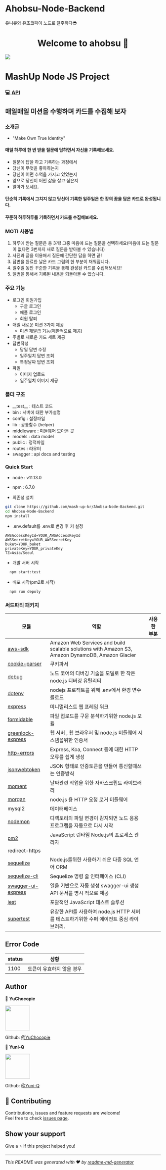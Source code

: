 # Ahobsu-Node-Backend

유니큐와 유초코파이 노드로 탈주하다😎

<h1 align="center">Welcome to ahobsu 👋</h1>
<p>
  <img src="https://img.shields.io/badge/version-1.0.0-blue.svg?cacheSeconds=2592000" />
</p>

# MashUp Node JS Project

### 💻 [API](http://ec2-54-175-1-15.compute-1.amazonaws.com/apiDocs/)

## 매일매일 미션을 수행하며 카드를 수집해 보자

### 소개글

- "Make Own True Identity"

#### 매일 하루에 한 번 받을 질문에 답하면서 자신을 기록해보세요.

- 질문에 답을 하고 기록하는 과정에서
- 당신이 무엇을 좋아하는지
- 당신이 어떤 추억을 가지고 있었는지
- 앞으로 당신이 어떤 삶을 살고 싶은지
- 알아가 보세요.

#### 단순히 기록에서 그치지 않고 당신이 기록한 일주일은 한 장의 꿈을 담은 카드로 완성됩니다.

#### 꾸준히 하루하루를 기록하면서 카드를 수집해보세요.

### MOTI 사용법

1. 하루에 받는 질문은 총 3개! 그중 마음에 드는 질문을 선택하세요(마음에 드는 질문이 없다면 3번까지 새로 질문을 받아볼 수 있습니다)
2. 사진과 글을 이용해서 질문에 간단한 답을 하면 끝!
3. 답변을 완료한 날은 카드 그림의 한 부분이 채워집니다.
4. 일주일 동안 꾸준한 기록을 통해 완성된 카드를 수집해보세요!
5. 앨범을 통해서 기록된 내용을 되돌아볼 수 있습니다.

### 주요 기능

- 로그인 회원가입
  - 구글 로그인
  - 애플 로그인
  - 회원 탈퇴
- 매일 새로운 미션 3가지 제공
  - 미션 재발급 기능(제한적으로 제공)
- 주별로 새로운 카드 세트 제공
- 답변작성
  - 당일 답변 수정
  - 일주일치 답변 조회
  - 특정날짜 답변 조회
- 파일
  - 이미지 업로드
  - 일주일치 이미지 제공

### 폴더 구조

- \_\_test\_\_ : 테스트 코드
- bin : 서버에 대한 부가설명
- config : 설정파일
- lib : 공통함수 (helper)
- middleware : 미들웨어 모아둔 곳
- models : data model
- public : 정적파일
- routes : 라우터
- swagger : api docs and testing

### Quick Start

- node : v11.13.0
- npm : 6.7.0

- 의존성 설치

```sh
git clone https://github.com/mash-up-kr/Ahobsu-Node-Backend.git
cd Ahobsu-Node-Backend
npm install
```

- .env.default를 .env로 변경 후 키 설정

```env
AWSAccessKeyId=YOUR_AWSAccessKeyId
AWSSecretKey=YOUR_AWSSecretKey
buket=YOUR_buket
privateKey=YOUR_privateKey
TZ=Asia/Seoul
```

- 개발 서버 시작

```sh
  npm start:test
```

- 배포 시작(pm2로 시작)

```sh
  npm run depoly
```

### 써드파티 패키지

| 모듈                                                                            | 역할                                                                                             | 사용한 부분 |
| ------------------------------------------------------------------------------- | ------------------------------------------------------------------------------------------------ | ----------- |
| [aws-sdk](https://github.com/aws/aws-sdk-net)                                   | Amazon Web Services and build scalable solutions with Amazon S3, Amazon DynamoDB, Amazon Glacier |             |
| [cookie-parser](https://github.com/expressjs/cookie-parser)                     | 쿠키파서                                                                                         |             |
| [debug](https://www.npmjs.com/package/debug/v/2.6.9)                            | 노드 코어의 디버깅 기술을 모델로 한 작은 node.js 디버깅 유틸리티                                 |             |
| [dotenv](https://github.com/motdotla/dotenv)                                    | nodejs 프로젝트를 위해 .env에서 환경 변수를로드                                                  |             |
| [express](https://github.com/expressjs/express)                                 | 미니멀리스트 웹 프레임 워크                                                                      |             |
| [formidable](https://github.com/node-formidable/node-formidable)                | 파일 업로드를 구문 분석하기위한 node.js 모듈                                                     |             |
| [greenlock-express](https://github.com/stampr/greenlock-express.js/tree/master) | 웹 서버 , 웹 브라우저 및 node.js 미들웨어 시스템을위한 인증서                                    |             |
| [http-errors](https://github.com/jshttp/http-errors)                            | Express, Koa, Connect 등에 대한 HTTP 오류를 쉽게 생성                                            |             |
| [jsonwebtoken](https://github.com/auth0/node-jsonwebtoken)                      | JSON 형태로 인증토큰을 만들어 통신할때쓰는 인증방식                                              |             |
| [moment](https://github.com/moment/moment)                                      | 날짜관련 작업을 위한 자바스크립트 라이브러리                                                     |             |
| [morgan](https://github.com/expressjs/morgan)                                   | node.js 용 HTTP 요청 로거 미들웨어                                                               |             |
| mysql2                                                                          | 데이터베이스                                                                                     |             |
| [nodemon](https://github.com/remy/nodemon)                                      | 디렉토리의 파일 변경이 감지되면 노드 응용 프로그램을 자동으로 다시 시작                          |             |
| [pm2](https://github.com/Unitech/pm2)                                           | JavaScript 런타임 Node.js의 프로세스 관리자                                                      |             |
| redirect-https                                                                  |                                                                                                  |             |
| [sequelize](https://github.com/sequelize/sequelize)                             | Node.js를위한 사용하기 쉬운 다중 SQL 언어 ORM                                                    |             |
| [sequelize-cli](https://github.com/sequelize/cli)                               | Sequelize 명령 줄 인터페이스 (CLI)                                                               |             |
| [swagger-ui-express](https://www.npmjs.com/package/swagger-ui-express)          | 일을 기반으로 자동 생성 swagger-ui 생성 API 문서를 명시 적으로 제공                              |             |
| [jest](https://github.com/facebook/jest)                                        | 포괄적인 JavaScript 테스트 솔루션                                                                |             |
| [supertest](https://github.com/visionmedia/supertest)                           | 유창한 API를 사용하여 node.js HTTP 서버를 테스트하기위한 수퍼 에이전트 중심 라이브러리.          |             |

## Error Code

| status | 상황                      |
| ------ | ------------------------- |
| 1100   | 토큰이 유효하지 않을 경우 |

## Author

👤 **YuChocopie**

<img src="https://avatars2.githubusercontent.com/u/18034145?s=460&v=4" width=80/>

Github: [@YuChocopie](https://github.com/YuChocopie)

👤 **Yuni-Q**

<img src="https://avatars0.githubusercontent.com/u/18049757?s=460&v=4" width=80/>

Github: [@Yuni-Q](https://github.com/Yuni-Q)

## 🤝 Contributing

Contributions, issues and feature requests are welcome!<br />Feel free to check [issues page](https://github.com/mash-up-kr/Ahobsu-Node-Backend/issues).

## Show your support

Give a ⭐️ if this project helped you!

---

_This README was generated with ❤️ by [readme-md-generator](https://github.com/kefranabg/readme-md-generator)_
